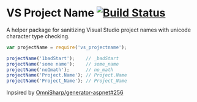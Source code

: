 # VS Project Name [![Build Status](https://travis-ci.org/sandcastle/vs_projectname.svg)](https://travis-ci.org/sandcastle/vs_projectname)

A helper package for sanitizing Visual Studio project names with unicode 
character type checking.

```js
var projectName = require('vs_projectname');

projectName('1badStart');    // _badStart
projectName('some name');    // some_name
projectName('noΩmath');      // no_math
projectName('Project.Name'); // Project.Name
projectName('Project_Name'); // Project_Name
```

Inpsired by [OmniSharp/generator-aspnet#256](https://github.com/OmniSharp/generator-aspnet/issues/256#issuecomment-119287802)
